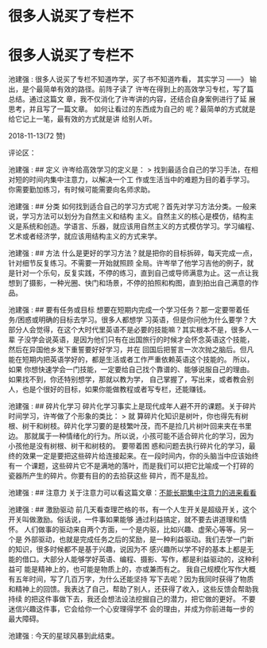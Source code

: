 # 很多人说买了专栏不

# 很多人说买了专栏不

池建强 : 很多人说买了专栏不知道咋学，买了书不知道咋看， 其实学习 ——》 输出，是个最简单有效的路径。前阵子读了 许岑在得到上的高效学习专栏，写了篇总结。通过这篇文 章，我不仅消化了许岑讲的内容，还结合自身案例进行了延 展思考，并且写了一篇文章。 如何让看过的东西成为自己的 呢？最简单的方式就是给它记上一笔，最有效的方式就是讲 给别人听。

2018-11-13(72 赞)

评论区：

池建强 : ## 定义 许岑给高效学习的定义是： > 找到最适合自己的学习手法，在相对短的时间内集中注意力，以解决一个工 作或生活当中的难题为目的着手学习。你需要勤加练习，有时候可能需要向名师求助。

池建强 : ## 分类 如何找到适合自己的学习方式呢？首先对学习方法分类。一般来说，学习方法可以划分为自然主义和结构 主义。自然主义的核心是模仿，结构主义是系统和创造。学语言、乐器，就应该用自然主义的方式模仿学习。学习编程、 艺术或者经济学，就应该用结构主义的方式来学。

池建强 : ## 方法 什么是更好的学习方法？就是把你的目标拆碎，每天完成一点，针对细节反复练习。不需要一开始就照顾 全局。许岑举了他学习吉他的例子，就是针对一个乐句，反复实践，不停的练习，直到自己或导师满意为止。这一点让我 想到了摄影，一种光圈、快门和场景，不停的拍照和构图，直到拍出自己满意的作品。

池建强 : ## 要有任务或目标 想要在短期内完成一个学习任务？那一定要带着任务/困惑或明确的目标去学习。很多人都想学 习英语，但是你问他为什么要学？大部分人会觉得，在这个大时代里英语不是必要的技能嘛？其实根本不是，很多人一辈 子没学会说英语，是因为他们只有在出国旅行的时候才会怀念英语这个技能，然后在异国他乡发下重誓要好好学习，并在 回国后把誓言一次次抛之脑后。但凡能在短期内把英语学好的，都是生活或者工作严重依赖英语这个技能的。 所以，如果 你想快速学会一门技能，一定要给自己找个靠谱的、能够说服自己的理由。如果找不到，你还特别想学，那就以教为学， 自己掌握了，写出来，或者教会别人，也是个很好的目标，如果你能做教程或者写专栏，还能赚钱。

池建强 : ## 碎片化学习 碎片化学习事实上是现代成年人避不开的课题。关于碎片时间学习，许岑做了个形象的类比： > 就 算碎片化知识是树叶，你也得先有树根、树干和树枝。碎片化学习要的是枝繁叶茂，而不是捡几片树叶回来夹在书里边。 那就属于一种情绪化的行为。所以说，小孩可能不适合碎片化的学习，因为小孩他是没有树根、树干和树枝的。 要带着困 惑和问题去执行碎片化的学习，最终的效果一定是要把这些碎片给连接起来。在一段时间内，你的头脑当中应该始终有一 个课题，这些碎片它不是满地的落叶，而是我们可以把它比喻成一个打碎的瓷器所产生的碎片。你要有目的的去拾获这些 碎片，而不是乱捡。

池建强 : ## 注意力 关于注意力可以看这篇文章：[不能长期集中注意力的进来看看](https://mp.weixin.qq.com/s/GikHVpO0FetVGhwbLbzC8g)

池建强 : ## 激励驱动 前几天看查理芒格的书，有一个人生开关是超级开关，这个开关叫做激励。俗话说，一件事如果能够 通过利益搞定，就不要去讲道理和情怀。 人们做事的驱动来自两个方面，一个是内驱，比如兴趣、虚荣心等等。另一个是 外部驱动，也就是完成任务之后的奖励，是一种利益驱动。我们去学一门新的知识，很多时候都不是基于兴趣，说因为不 感兴趣所以学不好的基本上都是无能的借口。大部分人能够学好英语、编程、摄影、写作，都是利益驱动的，这种利益可 能是精神上的，也可能是物质上的，亦或兼而有之。 我自己规模化写作大概有五年时间，写了几百万字，为什么还能坚持 写下去呢？因为我同时获得了物质和精神上的回馈。我表达了自己，帮助了别人，还获得了收入，这些反馈会帮助我持续 的把这件事做下去，我还会想法设法挖掘自己的潜力，把它做的更好。 不要迷信兴趣这件事，它会给你一个心安理得学不 会的理由，并成为你前进每一步的最大障碍。

池建强 : 今天的星球风暴到此结束。